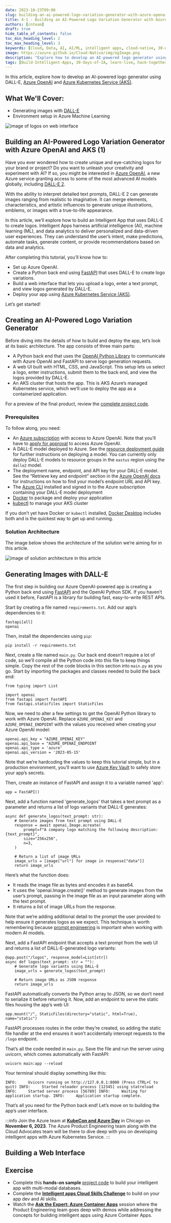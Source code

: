```yaml
---
date: 2023-10-23T09:00
slug: building-an-ai-powered-logo-variation-generator-with-azure-openai-and-aks-1
title: 4-1 - Building an AI-Powered Logo Variation Generator with Azure OpenAI and AKS (1)
authors: [cnteam]
draft: true
hide_table_of_contents: false
toc_min_heading_level: 2
toc_max_heading_level: 3
keywords: [Cloud, Data, AI, AI/ML, intelligent apps, cloud-native, 30-days, enterprise apps, digital experiences, app modernization, serverless, ai apps, data]
image: https://azure.github.io/Cloud-Native/img/ogImage.png
description: "Explore how to develop an AI-powered logo generator using DALL-E, Azure OpenAI and Azure Kubernetes Service (AKS)." 
tags: [Build-Intelligent-Apps, 30-days-of-IA, learn-live, hack-together, community-buzz, ask-the-expert, azure-kubernetes-service, azure-functions, azure-openai, azure-container-apps, azure-cosmos-db, github-copilot, github-codespaces, github-actions]
---
```


<head>
<meta property="og:url" content="https://azure.github.io/cloud-native/30daysofia/building-an-ai-powered-logo-variation-generator-with-azure-openai-and-aks-1"/>
<meta property="og:type" content="website"/>
<meta property="og:title" content="Build Intelligent Apps!| Build AI Apps On Azure"/>
<meta property="og:description" content="Explore how to develop an AI-powered logo generator using DALL-E, Azure OpenAI and Azure Kubernetes Service (AKS)."/>
<meta property="og:image" content="https://azure.github.io/Cloud-Native/img/ogImage.png"/>
    <meta name="twitter:url" 
      content="https://azure.github.io/Cloud-Native/30daysofIA/building-an-ai-powered-logo-variation-generator-with-azure-openai-and-aks-1" />
    <meta name="twitter:title" 
      content="Build Intelligent Apps! | Build AI Apps On Azure" />
    <meta name="twitter:description" 
      content="4.1 - Building an AI-Powered Logo Variation Generator with Azure OpenAI and AKS (1)" />
    <meta name="twitter:image" 
      content="https://azure.github.io/Cloud-Native/img/ogImage.png" />
    <meta name="twitter:card" content="summary_large_image" />
    <meta name="twitter:creator" 
      content="@devanshidiaries" />
    <meta name="twitter:site" content="@AzureAdvocates" /> 
    <link rel="canonical" 
      href="https://azure.github.io/Cloud-Native/30daysofIA/https://azure.github.io/Cloud-Native/30daysofIA/building-an-ai-powered-logo-variation-generator-with-azure-openai-and-aks-1" />
</head>

<!-- End METADATA -->
In this article, explore how to develop an AI-powered logo generator using DALL-E, [Azure OpenAI](https://learn.microsoft.com/azure/ai-services/openai/overview?WT.mc_id=javascript-99907-ninarasi) and [Azure Kubernetes Service (AKS)](https://learn.microsoft.com/azure/aks/?WT.mc_id=javascript-99907-ninarasi).

## What We'll Cover:

 * Generating images with [DALL-E](https://openai.com/dall-e-2)
 * Environment setup in Azure Machine Learning

![image of logos on web interface](../../static/img/fallforia/blogs/2023-10-23/blog-image-4-1-1.jpeg)

## Building an AI-Powered Logo Variation Generator with Azure OpenAI and AKS (1)

Have you ever wondered how to create unique and eye-catching logos for your brand or project? Do you want to unleash your creativity and experiment with AI? If so, you might be interested in [Azure OpenAI](https://azure.microsoft.com/products/ai-services/openai-service?WT.mc_id=javascript-99907-ninarasi), a new Azure service granting access to some of the most advanced AI models globally, including [DALL-E 2](https://openai.com/dall-e-2).

With the ability to interpret detailed text prompts, DALL-E 2 can generate images ranging from realistic to imaginative. It can merge elements, characteristics, and artistic influences to generate unique illustrations, emblems, or images with a true-to-life appearance.

In this article, we’ll explore how to build an Intelligent App that uses DALL-E to create logos. Intelligent Apps harness artificial intelligence (AI), machine learning (ML), and data analytics to deliver personalized and data-driven user experiences. They can understand the user’s intent, make predictions, automate tasks, generate content, or provide recommendations based on data and analytics.

After completing this tutorial, you’ll know how to:

* Set up Azure OpenAI.
* Create a Python back end using [FastAPI](https://fastapi.tiangolo.com/) that uses DALL-E to create logo variations.
* Build a web interface that lets you upload a logo, enter a text prompt, and view logos generated by DALL-E.
* Deploy your app using [Azure Kubernetes Service (AKS)](https://azure.microsoft.com/products/kubernetes-service?WT.mc_id=javascript-99907-ninarasi). 

Let’s get started!

## Creating an AI-Powered Logo Variation Generator

Before diving into the details of how to build and deploy the app, let’s look at its basic architecture. The app consists of three main parts:

* A Python back end that uses the [OpenAI Python Library](https://github.com/openai/openai-python) to communicate with Azure OpenAI and FastAPI to serve logo generation requests.
* A web UI built with HTML, CSS, and JavaScript. This setup lets us select a logo, enter instructions, submit them to the back end, and view the logos provided by DALL-E.
* An AKS cluster that hosts the app. This is AKS Azure’s managed Kubernetes service, which we’ll use to deploy the app as a containerized application.

For a preview of the final product, review the [complete project code](https://github.com/contentlab-io/Microsoft-Building-an-AI-Powered-Logo-Variation-Generator-with-Azure-OpenAI).

### Prerequisites

To follow along, you need:

* An [Azure subscription](https://learn.microsoft.com/azure/cloud-adoption-framework/ready/landing-zone/design-area/resource-org-subscriptions?WT.mc_id=javascript-99907-ninarasi) with access to Azure OpenAI. Note that you’ll have to [apply for approval](https://customervoice.microsoft.com/Pages/ResponsePage.aspx?id=v4j5cvGGr0GRqy180BHbR7en2Ais5pxKtso_Pz4b1_xUOFA5Qk1UWDRBMjg0WFhPMkIzTzhKQ1dWNyQlQCN0PWcu) to access Azure OpenAI.
* A DALL-E model deployed to Azure. See the [resource deployment guide](https://learn.microsoft.com/azure/ai-services/openai/how-to/create-resource?pivots=cli&WT.mc_id=javascript-99907-ninarasi) for further instructions on deploying a model. You can currently only deploy DALL-E models to resource groups in the `eastus` region using the `dalle2` model.
* The deployment name, endpoint, and API key for your DALL-E model. See the “Retrieve key and endpoint” section in the [Azure OpenAI docs](https://learn.microsoft.com/azure/ai-services/openai/dall-e-quickstart?pivots=programming-language-python&WT.mc_id=javascript-99907-ninarasi#retrieve-key-and-endpoint) for instructions on how to find your model’s endpoint URL and API key.
* The [Azure CLI](https://learn.microsoft.com/cli/azure/install-azure-cli?WT.mc_id=javascript-99907-ninarasi) installed and signed in to the Azure subscription containing your DALL-E model deployment
* [Docker](https://www.docker.com/) to package and deploy your application
* [kubectl](https://kubernetes.io/docs/reference/kubectl/) to manage your AKS cluster 

If you don’t yet have Docker or `kubectl` installed, [Docker Desktop](https://www.docker.com/products/docker-desktop/) includes both and is the quickest way to get up and running.

### Solution Architecture

The image below shows the architecture of the solution we’re aiming for in this article.

![image of solution architecture in this article](../../static/img/fallforia/blogs/2023-10-23/blog-image-4-1-2.png)

## Generating Images with DALL-E

The first step in building our Azure OpenAI-powered app is creating a Python back end using [FastAPI](https://fastapi.tiangolo.com/) and the OpenAI Python SDK. If you haven’t used it before, FastAPI is a library for building fast, easy-to-write REST APIs.

Start by creating a file named `requirements.txt`. Add our app’s dependencies to it: 

```
fastapi[all] 
openai 
```

Then, install the dependencies using `pip`: 

```
pip install -r requirements.txt
```

Next, create a file named `main.py`. Our back end doesn’t require a lot of code, so we’ll compile all the Python code into this file to keep things simple. Copy the rest of the code blocks in this section into `main.py` as you go. Start by importing the packages and classes needed to build the back end:

```
from typing import List

import openai
from fastapi import FastAPI
from fastapi.staticfiles import StaticFiles 
```

Now, we need to alter a few settings to get the OpenAI Python library to work with Azure OpenAI. Replace `AZURE_OPENAI_KEY` and `AZURE_OPENAI_ENDPOINT` with the values you received when creating your Azure OpenAI model:

```
openai.api_key = "AZURE_OPENAI_KEY"
openai.api_base = "AZURE_OPENAI_ENDPOINT
openai.api_type = 'azure'
openai.api_version = '2023-05-15'
```

Note that we’re hardcoding the values to keep this tutorial simple, but in a production environment, you’ll want to use [Azure Key Vault](https://azure.microsoft.com/products/key-vault?WT.mc_id=javascript-99907-ninarasi) to safely store your app’s secrets.

Then, create an instance of FastAPI and assign it to a variable named 'app':

```
app = FastAPI() 
```

Next, add a function named 'generate_logos' that takes a text prompt as a parameter and returns a list of logo variants that DALL-E generates:

```
async def generate_logos(text_prompt: str):
    # Generate images from text prompt using DALL-E
    response = await openai.Image.acreate(
        prompt=f"A company logo matching the following description: {text_prompt}",
        size="256x256",
        n=3,
    )

    # Return a list of image URLs
    image_urls = [image["url"] for image in response["data"]]
    return image_urls
```

Here’s what the function does:

* It reads the image file as bytes and encodes it as base64.
* It uses the 'openai.Image.create()' method to generate images from the user’s prompt, passing in the image file as an input parameter along with the text prompt.
* It returns a list of image URLs from the response.

Note that we’re adding additional detail to the prompt the user provided to help ensure it generates logos as we expect. This technique is worth remembering because [prompt engineering](https://learn.microsoft.com/azure/ai-services/openai/concepts/prompt-engineering?WT.mc_id=javascript-99907-ninarasi) is important when working with modern AI models.

Next, add a FastAPI endpoint that accepts a text prompt from the web UI and returns a list of DALL-E-generated logo variants:

```
@app.post("/logos", response_model=List[str])
async def logos(text_prompt: str = ""):
    # Generate logo variants using DALL-E
    image_urls = generate_logos(text_prompt)

    # Return image URLs as JSON response
    return image_urls
```

FastAPI automatically converts the Python array to JSON, so we don’t need to serialize it before returning it. Now, add an endpoint to serve the static files housing the app’s web UI:

```
app.mount("/", StaticFiles(directory="static", html=True), name="static")
```

FastAPI processes routes in the order they’re created, so adding the static file handler at the end ensures it won’t accidentally intercept requests to the `/logo` endpoint.

That’s all the code needed in `main.py`. Save the file and run the server using uvicorn, which comes automatically with FastAPI:

```
uvicorn main:app --reload
```

Your terminal should display something like this:

```
INFO:     Uvicorn running on http://127.0.0.1:8000 (Press CTRL+C to quit) INFO:     Started reloader process [12345] using statreload INFO:     Started server process [56789] INFO:     Waiting for application startup. INFO:     Application startup complete.
```

That’s all you need for the Python back end! Let’s move on to building the app’s user interface.

:::info
Join the Azure team at **[KubeCon and Azure Day](https://aka.ms/aks-day)** in Chicago on **November 6, 2023**. The Azure Product Engineering team along with the Cloud Advocates team will be there to dive deep with you on developing intelligent apps with Azure Kubernetes Service.
:::

## Building a Web Interface




## Exercise

* Complete this **hands-on sample** [project code](https://github.com/contentlab-io/Microsoft-Building-Your-First-Intelligent-App-with-Azure-Cognitive-Services/tree/main/Microsoft_Series_2_Code/Source%20-%20Article%207%20%2B%208/UserFeedbackApp/Models) to build your intelligent app with multi-modal databases.
* Complete the **[Intelligent apps Cloud Skills Challenge](https://aka.ms/fallforIA/apps-csc)** to build on your app dev and AI skills.
* Watch the **[Ask the Expert: Azure Container Apps](https://reactor.microsoft.com/en-us/reactor/events/20728/?WT.mc_id=javascript-99907-ninarasi)** session where the Product Engineering team goes deep with demos while addressing the concepts for building intelligent apps using Azure Container Apps.
